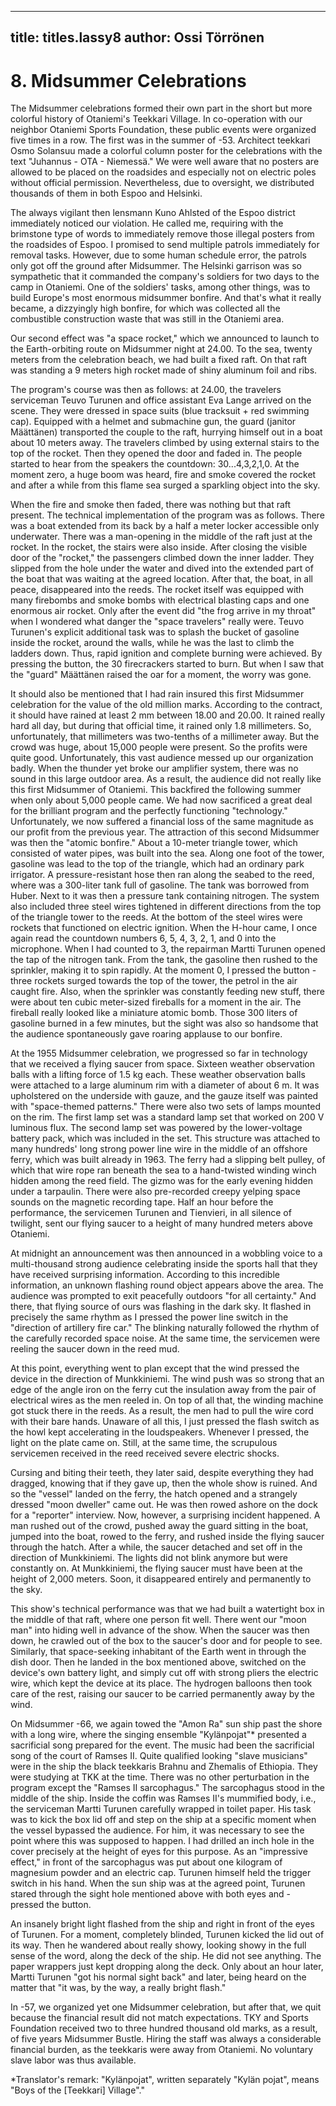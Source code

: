 
---

title: titles.lassy8
author: Ossi Törrönen
---


    
# 8. Midsummer Celebrations

The Midsummer celebrations formed their own part in the short but more colorful history of Otaniemi's Teekkari Village. In co-operation with our neighbor Otaniemi Sports Foundation, these public events were organized five times in a row. The first was in the summer of -53. Architect teekkari Osmo Solansuu made a colorful column poster for the celebrations with the text "Juhannus - OTA - Niemessä." We were well aware that no posters are allowed to be placed on the roadsides and especially not on electric poles without official permission. Nevertheless, due to oversight, we distributed thousands of them in both Espoo and Helsinki.

The always vigilant then lensmann Kuno Ahlsted of the Espoo district immediately noticed our violation. He called me, requiring with the brimstone type of words to immediately remove those illegal posters from the roadsides of Espoo. I promised to send multiple patrols immediately for removal tasks. However, due to some human schedule error, the patrols only got off the ground after Midsummer. The Helsinki garrison was so sympathetic that it commanded the company's soldiers for two days to the camp in Otaniemi. One of the soldiers' tasks, among other things, was to build Europe's most enormous midsummer bonfire. And that's what it really became, a dizzyingly high bonfire, for which was collected all the combustible construction waste that was still in the Otaniemi area.

Our second effect was "a space rocket," which we announced to launch to the Earth-orbiting route on Midsummer night at 24.00. To the sea, twenty meters from the celebration beach, we had built a fixed raft. On that raft was standing a 9 meters high rocket made of shiny aluminum foil and ribs.

The program's course was then as follows: at 24.00, the travelers serviceman Teuvo Turunen and office assistant Eva Lange arrived on the scene. They were dressed in space suits (blue tracksuit + red swimming cap). Equipped with a helmet and submachine gun, the guard (janitor Määttänen) transported the couple to the raft, hurrying himself out in a boat about 10 meters away. The travelers climbed by using external stairs to the top of the rocket. Then they opened the door and faded in. The people started to hear from the speakers the countdown: 30...4,3,2,1,0.  At the moment zero, a huge boom was heard, fire and smoke covered the rocket and after a while from this flame sea surged a sparkling object into the sky.

When the fire and smoke then faded, there was nothing but that raft present. The technical implementation of the program was as follows. There was a boat extended from its back by a half a meter locker accessible only underwater. There was a man-opening in the middle of the raft just at the rocket. In the rocket, the stairs were also inside. After closing the visible door of the "rocket," the passengers climbed down the inner ladder. They slipped from the hole under the water and dived into the extended part of the boat that was waiting at the agreed location. After that, the boat, in all peace, disappeared into the reeds. The rocket itself was equipped with many firebombs and smoke bombs with electrical blasting caps and one enormous air rocket. Only after the event did "the frog arrive in my throat" when I wondered what danger the "space travelers" really were. Teuvo Turunen's explicit additional task was to splash the bucket of gasoline inside the rocket, around the walls, while he was the last to climb the ladders down. Thus, rapid ignition and complete burning were achieved. By pressing the button, the 30 firecrackers started to burn. But when I saw that the "guard" Määttänen raised the oar for a moment, the worry was gone.

It should also be mentioned that I had rain insured this first Midsummer celebration for the value of the old million marks. According to the contract, it should have rained at least 2 mm between 18.00 and 20.00. It rained really hard all day, but during that official time, it rained only 1.8 millimeters. So, unfortunately, that millimeters was two-tenths of a millimeter away. But the crowd was huge, about 15,000 people were present. So the profits were quite good. Unfortunately, this vast audience messed up our organization badly. When the thunder yet broke our amplifier system, there was no sound in this large outdoor area. As a result, the audience did not really like this first Midsummer of Otaniemi. This backfired the following summer when only about 5,000 people came. We had now sacrificed a great deal for the brilliant program and the perfectly functioning "technology." Unfortunately, we now suffered a financial loss of the same magnitude as our profit from the previous year. The attraction of this second Midsummer was then the "atomic bonfire."
About a 10-meter triangle tower, which consisted of water pipes, was built into the sea. Along one foot of the tower, gasoline was lead to the top of the triangle, which had an ordinary park irrigator. A pressure-resistant hose then ran along the seabed to the reed, where was a 300-liter tank full of gasoline. The tank was borrowed from Huber. Next to it was then a pressure tank containing nitrogen. The system also included three steel wires tightened in different directions from the top of the triangle tower to the reeds.  At the bottom of the steel wires were rockets that functioned on electric ignition. When the H-hour came, I once again read the countdown numbers 6, 5, 4, 3, 2, 1, and 0 into the microphone. When I had counted to 3, the repairman Martti Turunen opened the tap of the nitrogen tank. From the tank, the gasoline then rushed to the sprinkler, making it to spin rapidly. At the moment 0, I pressed the button - three rockets surged towards the top of the tower, the petrol in the air caught fire. Also, when the sprinkler was constantly feeding new stuff, there were about ten cubic meter-sized fireballs for a moment in the air. The fireball really looked like a miniature atomic bomb. Those 300 liters of gasoline burned in a few minutes, but the sight was also so handsome that the audience spontaneously gave roaring applause to our bonfire.

At the 1955 Midsummer celebration, we progressed so far in technology that we received a flying saucer from space. Sixteen weather observation balls with a lifting force of 1.5 kg each. These weather observation balls were attached to a large aluminum rim with a diameter of about 6 m. It was upholstered on the underside with gauze, and the gauze itself was painted with "space-themed patterns." There were also two sets of lamps mounted on the rim. The first lamp set was a standard lamp set that worked on 200 V luminous flux. The second lamp set was powered by the lower-voltage battery pack, which was included in the set. This structure was attached to many hundreds' long strong power line wire in the middle of an offshore ferry, which was built already in 1963. The ferry had a slipping belt pulley, of which that wire rope ran beneath the sea to a hand-twisted winding winch hidden among the reed field. The gizmo was for the early evening hidden under a tarpaulin. There were also pre-recorded creepy yelping space sounds on the magnetic recording tape. Half an hour before the performance, the servicemen Turunen and Tienvieri, in all silence of twilight, sent our flying saucer to a height of many hundred meters above Otaniemi.

At midnight an announcement was then announced in a wobbling voice to a multi-thousand strong audience celebrating inside the sports hall that they have received surprising information. According to this incredible information, an unknown flashing round object appears above the area. The audience was prompted to exit peacefully outdoors "for all certainty." And there, that flying source of ours was flashing in the dark sky. It flashed in precisely the same rhythm as I pressed the power line switch in the "direction of artillery fire car." The blinking naturally followed the rhythm of the carefully recorded space noise. At the same time, the servicemen were reeling the saucer down in the reed mud.

At this point, everything went to plan except that the wind pressed the device in the direction of Munkkiniemi. The wind push was so strong that an edge of the angle iron on the ferry cut the insulation away from the pair of electrical wires as the men reeled in. On top of all that, the winding machine got stuck there in the reeds. As a result, the men had to pull the wire cord with their bare hands. Unaware of all this, I just pressed the flash switch as the howl kept accelerating in the loudspeakers. Whenever I pressed, the light on the plate came on. Still, at the same time, the scrupulous servicemen received in the reed received severe electric shocks.

Cursing and biting their teeth, they later said, despite everything they had dragged, knowing that if they gave up, then the whole show is ruined. And so the "vessel" landed on the ferry, the hatch opened and a strangely dressed "moon dweller" came out. He was then rowed ashore on the dock for a "reporter" interview. Now, however, a surprising incident happened. A man rushed out of the crowd, pushed away the guard sitting in the boat, jumped into the boat, rowed to the ferry, and rushed inside the flying saucer through the hatch. After a while, the saucer detached and set off in the direction of Munkkiniemi. The lights did not blink anymore but were constantly on. At Munkkiniemi, the flying saucer must have been at the height of 2,000 meters. Soon, it disappeared entirely and permanently to the sky.

This show's technical performance was that we had built a watertight box in the middle of that raft, where one person fit well. There went our "moon man" into hiding well in advance of the show. When the saucer was then down, he crawled out of the box to the saucer's door and for people to see. Similarly, that space-seeking inhabitant of the Earth went in through the dish door. Then he landed in the box mentioned above, switched on the device's own battery light, and simply cut off with strong pliers the electric wire, which kept the device at its place. The hydrogen balloons then took care of the rest, raising our saucer to be carried permanently away by the wind.

On Midsummer -66, we again towed the "Amon Ra" sun ship past the shore with a long wire, where the singing ensemble "Kylänpojat"\* presented a sacrificial song prepared for the event. The music had been the sacrificial song of the court of Ramses II. Quite qualified looking "slave musicians" were in the ship the black teekkaris Brahnu and Zhemalis of Ethiopia. They were studying at TKK at the time. There was no other perturbation in the program except the "Ramses II sarcophagus." The sarcophagus stood in the middle of the ship. Inside the coffin was Ramses II's mummified body, i.e., the serviceman Martti Turunen carefully wrapped in toilet paper. His task was to kick the box lid off and step on the ship at a specific moment when the vessel bypassed the audience. For him, it was necessary to see the point where this was supposed to happen. I had drilled an inch hole in the cover precisely at the height of eyes for this purpose. As an "impressive effect," in front of the sarcophagus was put about one kilogram of magnesium powder and an electric cap. Turunen himself held the trigger switch in his hand. When the sun ship was at the agreed point, Turunen stared through the sight hole mentioned above with both eyes and - pressed the button.

An insanely bright light flashed from the ship and right in front of the eyes of Turunen. For a moment, completely blinded, Turunen kicked the lid out of its way. Then he wandered about really showy, looking showy in the full sense of the word, along the deck of the ship. He did not see anything. The paper wrappers just kept dropping along the deck. Only about an hour later, Martti Turunen "got his normal sight back" and later, being heard on the matter that "it was, by the way, a really bright flash."

In -57, we organized yet one Midsummer celebration, but after that, we quit because the financial result did not match expectations. TKY and Sports Foundation received two to three hundred thousand old marks, as a result, of five years Midsummer Bustle. Hiring the staff was always a considerable financial burden, as the teekkaris were away from Otaniemi. No voluntary slave labor was thus available.

\*Translator's remark: "Kylänpojat", written separately "Kylän pojat", means "Boys of the [Teekkari] Village"."
